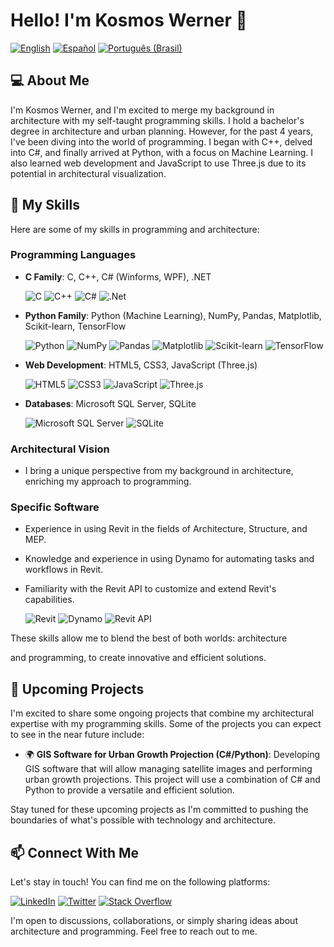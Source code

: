 # Hello! I'm Kosmos Werner 👋

[![English](https://img.shields.io/badge/Read%20this%20README%20in-English-red?style=for-the-badge)](https://github.com/KosmosWerner/KosmosWerner/blob/main/README.md)
[![Español](https://img.shields.io/badge/Lee%20este%20README%20en-Espa%C3%B1ol-ccb800?style=for-the-badge)](https://github.com/KosmosWerner/KosmosWerner/blob/main/README.es-ES.md)
[![Português (Brasil)](https://img.shields.io/badge/Leia%20este%20README%20em-Portugu%C3%AAs%20(Brasil)-36a834?style=for-the-badge)](https://github.com/KosmosWerner/KosmosWerner/blob/main/README.pt-BR.md)

## 💻 About Me

I'm Kosmos Werner, and I'm excited to merge my background in architecture with my self-taught programming skills. I hold a bachelor's degree in architecture and urban planning. However, for the past 4 years, I've been diving into the world of programming. I began with C++, delved into C#, and finally arrived at Python, with a focus on Machine Learning. I also learned web development and JavaScript to use Three.js due to its potential in architectural visualization.

## 🚀 My Skills

Here are some of my skills in programming and architecture:

### Programming Languages
- **C Family**: C, C++, C# (Winforms, WPF), .NET
  
  ![C](https://img.shields.io/badge/c-%2300599C.svg?style=for-the-badge&logo=c&logoColor=white)
  ![C++](https://img.shields.io/badge/c++-%2300599C.svg?style=for-the-badge&logo=c%2B%2B&logoColor=white)
  ![C#](https://img.shields.io/badge/c%23-%23239120.svg?style=for-the-badge&logo=c-sharp&logoColor=white)
  ![.Net](https://img.shields.io/badge/.NET-5C2D91?style=for-the-badge&logo=.net&logoColor=white)

- **Python Family**: Python (Machine Learning), NumPy, Pandas, Matplotlib, Scikit-learn, TensorFlow
  
  ![Python](https://img.shields.io/badge/python-3670A0?style=for-the-badge&logo=python&logoColor=ffdd54)
  ![NumPy](https://img.shields.io/badge/numpy-%23013243.svg?style=for-the-badge&logo=numpy&logoColor=white)
  ![Pandas](https://img.shields.io/badge/pandas-%23150458.svg?style=for-the-badge&logo=pandas&logoColor=white)
  ![Matplotlib](https://img.shields.io/badge/Matplotlib-%23ffffff.svg?style=for-the-badge&logo=Matplotlib&logoColor=black)
  ![Scikit-learn](https://img.shields.io/badge/scikit--learn-%23F7931E.svg?style=for-the-badge&logo=scikit-learn&logoColor=white)
  ![TensorFlow](https://img.shields.io/badge/TensorFlow-%23FF6F00.svg?style=for-the-badge&logo=TensorFlow&logoColor=white)

- **Web Development**: HTML5, CSS3, JavaScript (Three.js)
  
  ![HTML5](https://img.shields.io/badge/html5-%23E34F26.svg?style=for-the-badge&logo=html5&logoColor=white)
  ![CSS3](https://img.shields.io/badge/css3-%231572B6.svg?style=for-the-badge&logo=css3&logoColor=white)
  ![JavaScript](https://img.shields.io/badge/javascript-%23323330.svg?style=for-the-badge&logo=javascript&logoColor=%23F7DF1E)
  ![Three.js](https://img.shields.io/badge/threejs-black?style=for-the-badge&logo=three.js&logoColor=white)

- **Databases**: Microsoft SQL Server, SQLite
  
  ![Microsoft SQL Server](https://img.shields.io/badge/Microsoft%20SQL%20Server-CC2927?style=for-the-badge&logo=microsoft%20sql%20server&logoColor=white)
  ![SQLite](https://img.shields.io/badge/sqlite-%2307405e.svg?style=for-the-badge&logo=sqlite&logoColor=white)

### Architectural Vision
- I bring a unique perspective from my background in architecture, enriching my approach to programming.

### Specific Software
- Experience in using Revit in the fields of Architecture, Structure, and MEP.
- Knowledge and experience in using Dynamo for automating tasks and workflows in Revit.
- Familiarity with the Revit API to customize and extend Revit's capabilities.
  
  ![Revit](https://img.shields.io/badge/Revit-%23007ACC.svg?style=for-the-badge&logo=Autodesk&logoColor=white)
  ![Dynamo](https://img.shields.io/badge/Dynamo-red.svg?style=for-the-badge&logo=Autodesk&logoColor=white)
  ![Revit API](https://img.shields.io/badge/Revit%20API-%23323330.svg?style=for-the-badge&logo=Autodesk&logoColor=white)

These skills allow me to blend the best of both worlds: architecture

 and programming, to create innovative and efficient solutions.

## 🌟 Upcoming Projects

I'm excited to share some ongoing projects that combine my architectural expertise with my programming skills. Some of the projects you can expect to see in the near future include:

- 🌍 **GIS Software for Urban Growth Projection (C#/Python)**: Developing GIS software that will allow managing satellite images and performing urban growth projections. This project will use a combination of C# and Python to provide a versatile and efficient solution.

Stay tuned for these upcoming projects as I'm committed to pushing the boundaries of what's possible with technology and architecture.

## 📫 Connect With Me

Let's stay in touch! You can find me on the following platforms:

[![LinkedIn](https://img.shields.io/badge/LinkedIn-%230077B5.svg?style=for-the-badge&logo=linkedin&logoColor=white)](https://linkedin.com/in/kosmos-werner-heisenberg)
[![Twitter](https://img.shields.io/badge/Twitter-%231DA1F2.svg?style=for-the-badge&logo=Twitter&logoColor=white)](https://twitter.com/kosmos_werner) 
[![Stack Overflow](https://img.shields.io/badge/-Stackoverflow-FE7A16?style=for-the-badge&logo=stack-overflow&logoColor=white)](https://stackoverflow.com/users/21495929)

I'm open to discussions, collaborations, or simply sharing ideas about architecture and programming. Feel free to reach out to me.
